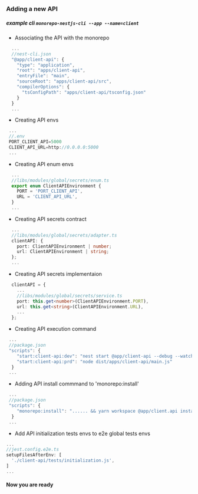 ### Adding a new API

##### example cli ```monorepo-nestjs-cli --app --name=client```

 - Associating the API with the monorepo
  ```ts
    ...
    //nest-cli.json
    "@app/client-api": {
      "type": "application",
      "root": "apps/client-api",
      "entryFile": "main",
      "sourceRoot": "apps/client-api/src",
      "compilerOptions": {
        "tsConfigPath": "apps/client-api/tsconfig.json"
      }
    }
    ...
  ```
  - Creating API envs
  ```ts
   ...
   //.env
   PORT_CLIENT_API=5000
   CLIENT_API_URL=http://0.0.0.0:5000
   ...
  ```

  - Creating API enum envs
  ```ts
    ...
    //libs/modules/global/secrets/enum.ts
    export enum ClientAPIEnvironment {
      PORT = 'PORT_CLIENT_API',
      URL = 'CLIENT_API_URL',
    }
    ...
  ```
  - Creating API secrets contract
  ```ts
    ...
    //libs/modules/global/secrets/adapter.ts
    clientAPI: {
      port: ClientAPIEnvironment | number;
      url: ClientAPIEnvironment | string;
    };
    ...
  ```
  - Creating API secrets implementaion
  ```ts
    clientAPI = {
      ...
      //libs/modules/global/secrets/service.ts
      port: this.get<number>(ClientAPIEnvironment.PORT),
      url: this.get<string>(ClientAPIEnvironment.URL),
      ...
    };
  ```
  - Creating API execution command
  ```ts
   ...
   //package.json
   "scripts": {
      "start:client-api:dev": "nest start @app/client-api --debug --watch",
      "start:client-api:prd": "node dist/apps/client-api/main.js"
    }
   ...
  ```
  - Adding API install commmand to 'monorepo:install'
  ```ts
   ...
   //package.json
   "scripts": {
      "monorepo:install": "...... && yarn workspace @app/client.api install"
    }
   ...
  ```
  - Add API initialization tests envs to e2e global tests envs
  ```ts
  ...
  //jest.config.e2e.ts
  setupFilesAfterEnv: [
    './client-api/tests/initialization.js',
  ]
  ...
  ```
  
  #### Now you are ready
